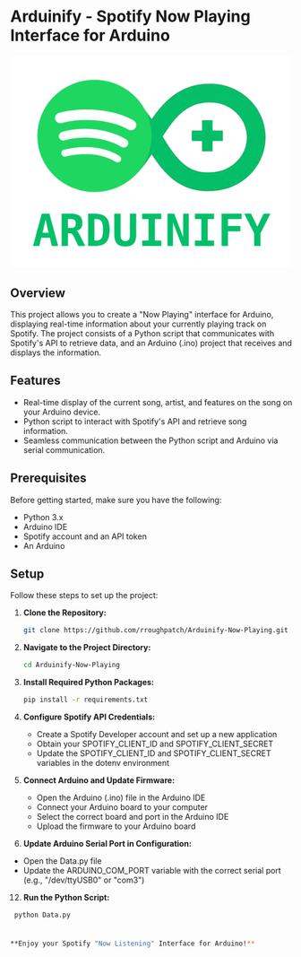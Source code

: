 # Arduinify - Spotify Now Playing Interface for Arduino

<p align="center">
  <img src="https://github.com/rroughpatch/Arduinify-Now-Playing/blob/main/assets/logo.png" alt="Project Image">
</p>

## Overview

This project allows you to create a "Now Playing" interface for Arduino, displaying real-time information about your currently playing track on Spotify. The project consists of a Python script that communicates with Spotify's API to retrieve data, and an Arduino (.ino) project that receives and displays the information.

## Features

- Real-time display of the current song, artist, and features on the song on your Arduino device.
- Python script to interact with Spotify's API and retrieve song information.
- Seamless communication between the Python script and Arduino via serial communication.

## Prerequisites

Before getting started, make sure you have the following:

- Python 3.x
- Arduino IDE
- Spotify account and an API token
- An Arduino

## Setup

Follow these steps to set up the project:

1. **Clone the Repository:**
   ```bash
   git clone https://github.com/rroughpatch/Arduinify-Now-Playing.git

2. **Navigate to the Project Directory:**
   ```bash
   cd Arduinify-Now-Playing

4. **Install Required Python Packages:**
   ```bash
   pip install -r requirements.txt

6. **Configure Spotify API Credentials:**
   - Create a Spotify Developer account and set up a new application
   - Obtain your SPOTIFY_CLIENT_ID and SPOTIFY_CLIENT_SECRET
   - Update the SPOTIFY_CLIENT_ID and SPOTIFY_CLIENT_SECRET variables in the dotenv environment

8. **Connect Arduino and Update Firmware:**
   - Open the Arduino (.ino) file in the Arduino IDE
   - Connect your Arduino board to your computer
   - Select the correct board and port in the Arduino IDE
   - Upload the firmware to your Arduino board

10. **Update Arduino Serial Port in Configuration:**
   - Open the Data.py file
   - Update the ARDUINO_COM_PORT variable with the correct serial port (e.g., "/dev/ttyUSB0" or "com3")

12. **Run the Python Script:**
 ```bash
  python Data.py


**Enjoy your Spotify "Now Listening" Interface for Arduino!**

